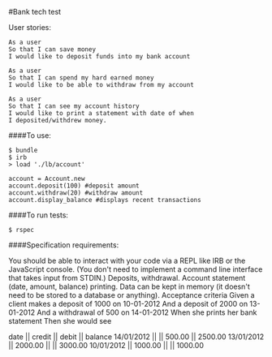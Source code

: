 #Bank tech test

User stories:

```
As a user
So that I can save money
I would like to deposit funds into my bank account
```

```
As a user
So that I can spend my hard earned money
I would like to be able to withdraw from my account
```

```
As a user
So that I can see my account history
I would like to print a statement with date of when
I deposited/withdrew money.
```

####To use:

```
$ bundle
$ irb
> load './lb/account'
```

```
account = Account.new
account.deposit(100) #deposit amount
account.withdraw(20) #withdraw amount
account.display_balance #displays recent transactions
```

####To run tests:

```
$ rspec
```

####Specification requirements:

You should be able to interact with your code via a REPL like IRB or the JavaScript console. (You don't need to implement a command line interface that takes input from STDIN.)
Deposits, withdrawal.
Account statement (date, amount, balance) printing.
Data can be kept in memory (it doesn't need to be stored to a database or anything).
Acceptance criteria
Given a client makes a deposit of 1000 on 10-01-2012
And a deposit of 2000 on 13-01-2012
And a withdrawal of 500 on 14-01-2012
When she prints her bank statement
Then she would see

date || credit || debit || balance
14/01/2012 || || 500.00 || 2500.00
13/01/2012 || 2000.00 || || 3000.00
10/01/2012 || 1000.00 || || 1000.00
